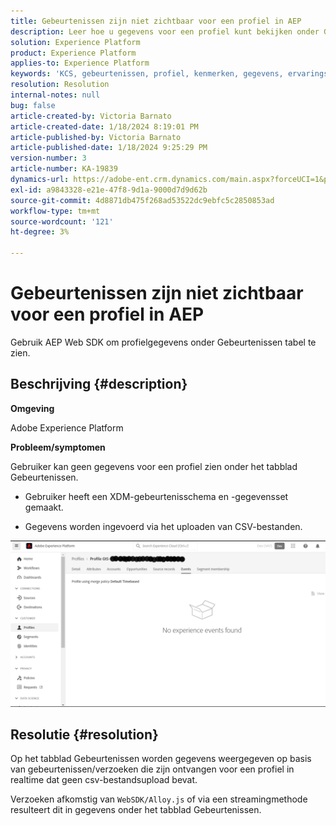 ```yaml
---
title: Gebeurtenissen zijn niet zichtbaar voor een profiel in AEP
description: Leer hoe u gegevens voor een profiel kunt bekijken onder Gebeurtenissen in AEP.
solution: Experience Platform
product: Experience Platform
applies-to: Experience Platform
keywords: 'KCS, gebeurtenissen, profiel, kenmerken, gegevens, ervaringsgebeurtenisschema, '
resolution: Resolution
internal-notes: null
bug: false
article-created-by: Victoria Barnato
article-created-date: 1/18/2024 8:19:01 PM
article-published-by: Victoria Barnato
article-published-date: 1/18/2024 9:25:29 PM
version-number: 3
article-number: KA-19839
dynamics-url: https://adobe-ent.crm.dynamics.com/main.aspx?forceUCI=1&pagetype=entityrecord&etn=knowledgearticle&id=480094ce-3eb6-ee11-a569-6045bd006b25
exl-id: a9843328-e21e-47f8-9d1a-9000d7d9d62b
source-git-commit: 4d8871db475f268ad53522dc9ebfc5c2850853ad
workflow-type: tm+mt
source-wordcount: '121'
ht-degree: 3%

---
```


# Gebeurtenissen zijn niet zichtbaar voor een profiel in AEP


Gebruik AEP Web SDK om profielgegevens onder Gebeurtenissen tabel te zien.



## Beschrijving {#description}


<b>Omgeving</b>

Adobe Experience Platform

<b>Probleem/symptomen</b>

Gebruiker kan geen gegevens voor een profiel zien onder het tabblad Gebeurtenissen.



- Gebruiker heeft een XDM-gebeurtenisschema en -gegevensset gemaakt.

- Gegevens worden ingevoerd via het uploaden van CSV-bestanden.



![](assets/___490094ce-3eb6-ee11-a569-6045bd006b25___.png)


## Resolutie {#resolution}


Op het tabblad Gebeurtenissen worden gegevens weergegeven op basis van gebeurtenissen/verzoeken die zijn ontvangen voor een profiel in realtime dat geen csv-bestandsupload bevat.

Verzoeken afkomstig van `WebSDK/Alloy.js` of via een streamingmethode resulteert dit in gegevens onder het tabblad Gebeurtenissen.
